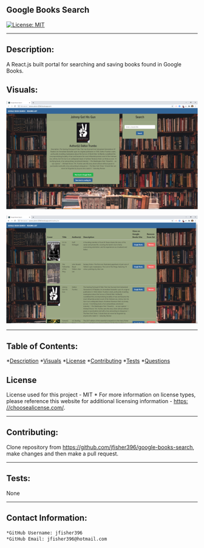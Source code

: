  ## Google Books Search

  [![License: MIT](https://img.shields.io/badge/License-MIT-yellow.svg)](https://opensource.org/licenses/MIT)
  
---

  ## Description:

  A React.js built portal for searching and saving books found in Google Books.
  
  ## Visuals:
  
  ![GitHub Logo](/media/Screenshot%20(101).png)
  
  ![GitHub Logo](/media/Screenshot%20(102).png)

  ---

  ## Table of Contents:
  *[Description](#Description)
  *[Visuals](#Visuals)
  *[License](#License)
  *[Contributing](#Contribution)
  *[Tests](#Tests) 
  *[Questions](#Contact-Information)


  ## License
  License used for this project - MIT
    * For more information on license types, please reference this website
  for additional licensing information - [https: //choosealicense.com/](https://choosealicense.com/).

---

  ## Contributing:

  Clone repository from https://github.com/jfisher396/google-books-search, make changes and then make a pull request.

---

  ## Tests:
  None

---

  ## Contact Information:
    *GitHub Username: jfisher396
    *GitHub Email: jfisher396@hotmail.com
  
